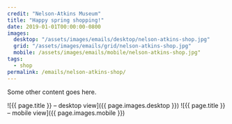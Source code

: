 ```yaml
---
credit: "Nelson-Atkins Museum"
title: "Happy spring shopping!"
date: 2019-01-01T00:00:00-0800
images:
  desktop: "/assets/images/emails/desktop/nelson-atkins-shop.jpg"
  grid: "/assets/images/emails/grid/nelson-atkins-shop.jpg"
  mobile: /assets/images/emails/mobile/nelson-atkins-shop.jpg"
tags:
  - shop
permalink: /emails/nelson-atkins-shop/
---
```

Some other content goes here.

![{{ page.title }} – desktop view]({{ page.images.desktop }})
![{{ page.title }} – mobile view]({{ page.images.mobile }})
